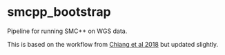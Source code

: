 # smcpp_bootstrap

Pipeline for running SMC++ on WGS data.

This is based on the workflow from [Chiang et al 2018](https://www.nature.com/articles/s41588-018-0215-8) but updated slightly.
